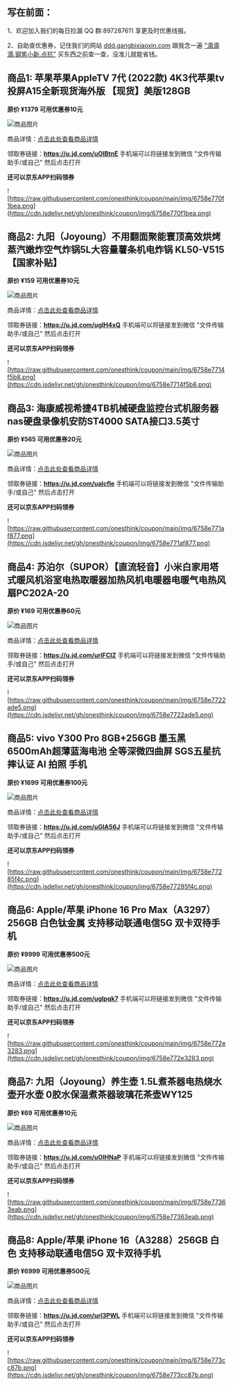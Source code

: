 ## 写在前面：

1、欢迎加入我们的每日捡漏 QQ 群:897287611 享更及时优惠线报。

2、自助查优惠券，记住我们的网站 [ddd.gangbixiaoxin.com](https://ddd.gangbixiaoxin.com) 跟我念一遍 ["滴滴滴.钢笔小新.点抗"](https://ddd.gangbixiaoxin.com) 买东西之前查一查，没准儿就能省钱。

## 商品1: 苹果苹果AppleTV 7代 (2022款) 4K3代苹果tv投屏A15全新现货海外版 【现货】美版128GB

**原价 ¥1379 可用优惠券10元**

![商品图片](https://img14.360buyimg.com/pop/jfs/t1/219488/38/52131/69301/6756922fF6fede831/f4bb48d056cf7b19.png)

商品详情：[点击此处查看商品详情](https://union-click.jd.com/jdc?e=1003156031&amp;p=JF8BAdwJK1olXwMFXV1cC0IVAl8IGlodXgcKUFlaAEsUCl9MRANLAjZbERscSkAJHTRQRA1CCVkdDwtCWhVLHTdNTwcKBENeCVAfUg8bRwwMG1wVHQNGNQYGSihAXzVwaVx1WGB-OlwKXj1cRC9OTR0XNW1FMiQ0f1xXDxtxaz5sPlNGIic5bz9OSih8GQ1NOWV-Ej0vUit1SgtObwBmL2FbIBcqaktuYW54WztdAHBgHQwbaBNwdBZsTgxhJFRSIwc2STwVYzxzfCcTOE5hIjkCViNFZRNbewJHW2ZaMygpeyBXYB1scix2JkdiViI5awJwXBt6czxhBGVeNzw9azJlYCh8Yi91KnV9FSk0eChsY3sKbk8XKDZqHCcETipoXA0BbVtxPHB4JikGDRxRD2M4GmsWXAYFXVhaDkISM18IG2tUMwYHV1lVCUwTM244G10XXw8EXFlYDkwSAV8IE1wliqu6gdTs3cOu1_GAzOKyiI--gMDVOHsnAF8IGloXXQIFVVxdOHsXAF8LKwV7XFUEVl5YD0t5X2pTHVxFC0NsVFpVDkMTC20KK1kUXAQAZG5tTCgTA2gIW15RPF5ZFj0KVBFvcWhoHj1pMwRVAigWTwtRVSkKczBSO3xrI25dOA)

领取券链接：**https://u.jd.com/uOlBtnE** 手机端可以将链接发到微信 "文件传输助手/或自己" 然后点击打开

**还可以京东APP扫码领券**

![https://raw.githubusercontent.com/onesthink/coupon/main/img/6758e770f1bea.png](https://cdn.jsdelivr.net/gh/onesthink/coupon/img/6758e770f1bea.png)

## 商品2: 九阳（Joyoung）不用翻面聚能寰顶高效烘烤蒸汽嫩炸空气炸锅5L大容量薯条机电炸锅 KL50-V515【国家补贴】

**原价 ¥159 可用优惠券10元**

![商品图片](https://img14.360buyimg.com/pop/jfs/t1/239830/19/28643/174406/6756de25F84b52a57/d017b4cb9fdf80a9.jpg)

商品详情：[点击此处查看商品详情](https://union-click.jd.com/jdc?e=1003156031&amp;p=JF8BAasJK1olXwIFV11YCk8eA18IGloUWAIBUFxbAEonRzBQRQQlBENHFRxWFlVMWzBeTA9KQl1XSwwDVFVPRjtUBAJQAVsMFgQZBBRfXBd6ZlNSAUN6AysvV0wQW2pOeQhGGGgAHxcWUjNMdzBLbVxSHXJWNQpKSEdjeh9tbChiHnIAMD4pQQJTexpvaTlMIQR1JlcNahF3RxtDYzh3FGZJIxZUbi9kd218Q1NiP1xxED0kXTJsYAxJbARPDXFhLwAqbDxKVhZJRThnXWZlM1YCcDJjYBh7cBthJGJRLT02X3tjZgp9XCBlOWQEBEBUeilvZGh0GVNlUQoyVW5eCUsQCmkPHVIQbTYCVG4OZp-hnbuHnUfDxY3U5sttCXsXBW0KEl0dWgIBXVlYOEsfBF_ftuPA17fX3OeJlsPAusjdkufBw44yZG5eOEsWAm0IH1wUXwYyZF5eOEgnXQEJSF0WCQVVVTABDRARBDtRXDUVWgYAUVhVDU0nAW4JGVklbTZdHAElejYfRDNNYwxgL1kFUwZYTilEUCpmGRBcFlx6DyoCSz0QRC98TzpBbQYy)

领取券链接：**https://u.jd.com/uglH4xQ** 手机端可以将链接发到微信 "文件传输助手/或自己" 然后点击打开

**还可以京东APP扫码领券**

![https://raw.githubusercontent.com/onesthink/coupon/main/img/6758e7714f5b8.png](https://cdn.jsdelivr.net/gh/onesthink/coupon/img/6758e7714f5b8.png)

## 商品3: 海康威视希捷4TB机械硬盘监控台式机服务器nas硬盘录像机安防ST4000 SATA接口3.5英寸

**原价 ¥565 可用优惠券20元**

![商品图片](https://img14.360buyimg.com/pop/jfs/t1/182956/17/53042/116238/67495fc9F80ac018f/ad719bda3069f67f.jpg)

商品详情：[点击此处查看商品详情](https://union-click.jd.com/jdc?e=1003156031&amp;p=JF8BAZ8JK1olXDYCVV9cDk4WAW4IGlolGVlaCgFtUQ5SQi0DBUVOBVlUAwoCFxBCHD1WR0VNGFJeSwcYVBYZQTVMFwhWH2RAJjkuDz5WVxd-GFJmO0BnKA4pCCUVAGlWRxwcGGECKDYuDg1ieG0fW1dhJHZnIy0mSD9-fwp_eDxRJXNmBzwHfEljcWZueQJ1GXBnLDs_QS9cYzcBfT9mJQR0NlYqahF8XQ9AfzluPmVDIic1bD90YDF_byxICH9DCjgVUT1jXhtXYyJhP3FhPwArcSN3dCZvTGtmGFtwKiwHDyhwBC5STiFJIWZnCCwbBEcnAl8LGlsSVAAFUldYOHsXA19edVsUXAcHUl9YCEonAl8IHVkXVAAKU1pZC0gXM28AHGvC8L7X3u-IgPLDneffovzA1LrWytZtOHsUM28JGlkVWQEDVl5tOEsUM2w4RTUUDg4CVlpVCiVLBjQOHA1GVWgCU15eC0IeAGg4GVoUXwQyZG4OSwl1QR1vaFxgHFJ6Il1Uey1RZhNYb1t7XwUECgIaAQ5wAxNgaF1TKH0AZF5t)

领取券链接：**https://u.jd.com/ualcfle** 手机端可以将链接发到微信 "文件传输助手/或自己" 然后点击打开

**还可以京东APP扫码领券**

![https://raw.githubusercontent.com/onesthink/coupon/main/img/6758e771af877.png](https://cdn.jsdelivr.net/gh/onesthink/coupon/img/6758e771af877.png)

## 商品4: 苏泊尔（SUPOR）【直流轻音】小米白家用塔式暖风机浴室电热取暖器加热风机电暖器电暖气电热风扇PC202A-20

**原价 ¥169 可用优惠券60元**

![商品图片](https://img14.360buyimg.com/pop/jfs/t1/233912/30/29189/143984/67492242Ff06ea314/bed6fc6b25a9d403.jpg)

商品详情：[点击此处查看商品详情](https://union-click.jd.com/jdc?e=1003156031&amp;p=JF8BAawJK1olXwIHVFpYCUkVAF8IGloVXgYBUltbAU0nRzBQRQQlBENHFRxWFlVMWzBeTA9KQl1XSwwDVFVPRjtUBAJQAVsMFgQZBA5QeRx8chl2L1RLNwobfRxcajpgfCVSHGgADQVfdQ9_QgtTa1MTLwdRNyJKSEdjeh9tbDhAGnIABjcpQUtWexpsfzlMLQRhHFYuahFjRxl9Yz53XHZJICxUWy9ke21raVJ2P1x-QF0qaANvZBRreBpjJHZlIwcITz1zdDJdYhpUOwRbNj1cVgNvehtrbChqH3FrAg0kayBAMzIMUlJ2OxxCNFwJbj51cTdDRwtjAUAOWG5cOEgWA2gBHVwTVAMyZF5dOAl51cqIzcyai6OGgPbEOEonA2kKGVITVQEGU1dYCXsXC2g4zPatiIyzgdbk3NWf1NavztKpiZiKZG5tC3sXAm4KG18SXAQCZG5dC3sUMzFmGggcWlIFU1YzVE5MBWhRQVJ7XQIKUlxeCEwTM20JGlkXbTYyERknez9-QQx6SRJ2CUB3AxU0XSNwfShJdVlMBgR_EDYcbBBnC2l6Ggh2ITYCZA)

领取券链接：**https://u.jd.com/urlFCIZ** 手机端可以将链接发到微信 "文件传输助手/或自己" 然后点击打开

**还可以京东APP扫码领券**

![https://raw.githubusercontent.com/onesthink/coupon/main/img/6758e7722ade5.png](https://cdn.jsdelivr.net/gh/onesthink/coupon/img/6758e7722ade5.png)

## 商品5: vivo Y300 Pro 8GB+256GB 墨玉黑 6500mAh超薄蓝海电池 全等深微四曲屏 SGS五星抗摔认证 AI 拍照 手机

**原价 ¥1699 可用优惠券100元**

![商品图片](https://img14.360buyimg.com/pop/jfs/t1/233401/24/25854/69591/67582070Fdf2371cf/7a5859f4868b8fb4.jpg)

商品详情：[点击此处查看商品详情](https://union-click.jd.com/jdc?e=1003156031&amp;p=JF8BAa4JK1olXwIFVF5ZDE8QC18IGloVXQEGUVdbDkMnRzBQRQQlBENHFRxWFlVMWzBeTA9KQl1XSwwDVFVPRjtUBAJQAVsMFgQZBDVcRxNDSAN-OnBqUgwDV0piSxUJRDITNGgANzs7VytDfRcNXyVVVGMCJwVKSEdjeh9tbDh2A3F7NA0pQTBIexpsSDlMXARhNlc0ahJjRxttYz13XG5JIAZVfy9kUW1_eVJ1P192UypfeC1sYAxJbTJ9P3FLHR0qUjxKVhZJWjxwCG17JypYcDJjYRhrfAVjJFBlIz06X3tiejJNEhJgVGNXADwkDVVNUyhrYlxlUQoyVW5eCUsQCmkPHVIQbTYCVG4fZgxPRDHRrcDM_JLV68eJgMUnAl8IHVkXVAAKU1pVD04SM28AHGvC8L7X3u-IgPLDneffovzA1LrWytZtOHsUM28JGlkVWQEDVl5tOEsUM2w4RTUUDg4CVF9UDiVLBjQOHABUFWgCU15eDk4VBGk4GVoUXwQyZG4jQw9rSDxQcDxjNQBQCgFcfQNtAjBhHTJ7X2VnMgE9XDVvBit2W1JwXXVZZF5t)

领取券链接：**https://u.jd.com/uGlA56J** 手机端可以将链接发到微信 "文件传输助手/或自己" 然后点击打开

**还可以京东APP扫码领券**

![https://raw.githubusercontent.com/onesthink/coupon/main/img/6758e77285f4c.png](https://cdn.jsdelivr.net/gh/onesthink/coupon/img/6758e77285f4c.png)

## 商品6: Apple/苹果 iPhone 16 Pro Max（A3297）256GB 白色钛金属 支持移动联通电信5G 双卡双待手机

**原价 ¥9999 可用优惠券500元**

![商品图片](https://img14.360buyimg.com/pop/jfs/t1/220719/4/52112/29728/6756cb22F999ce5bf/472567a9dcab25c2.png)

商品详情：[点击此处查看商品详情](https://union-click.jd.com/jdc?e=1003156031&amp;p=JF8BAZ8JK1olXDYCVV9dCEIeBWoLHl8lGVlaCgFtUQ5SQi0DBUVOBVlUAwoCFxBCHD1WR0VNGFJeSwcYVBYZQTVMFyRMJkJ9HQUPWxwVBBFbWhITK11eXCI-ayUVaAZ7SBNWOW9HEx1eeENHajYfW1dhJHZnIz0-VD1-UQZ_QixWJXNmMTwEYElhYWd_eQJ9GXJnLyw_QStcdR0AbD9hDwR0Nlc9ahJFCxlxQituPmVDIicpWz9eZCx8QSxICH9DFSg_ThtjA2dXYyJhPnFxKxoqVzd3dCZjTGtHBFNnISEJUS5_dTFsGi4QX31dXDstBEcnAl8LGlsSVAAFUldYOHsXA19edVsUXAcDVV9dC00nAl8IHVkXVAAKU1ldDUsSM28AHGvC8L7X3u-IgPLDneffovzA1LrWytZtOHsUM28JGlkVWQEDVl5tOEsUM2w4RTUUDgNQAQxbWiVLBjQOHAYXCWgCU15dD0oQA2g4GVoUXwQyZG4iUTBTfCZTSQhCXwF8Bx8UDj1MX2d0eDh7X21rJw0VSy9-RihLGCsdDW9bZF5t)

领取券链接：**https://u.jd.com/uglpqk7** 手机端可以将链接发到微信 "文件传输助手/或自己" 然后点击打开

**还可以京东APP扫码领券**

![https://raw.githubusercontent.com/onesthink/coupon/main/img/6758e772e3283.png](https://cdn.jsdelivr.net/gh/onesthink/coupon/img/6758e772e3283.png)

## 商品7: 九阳（Joyoung）养生壶 1.5L煮茶器电热烧水壶开水壶 0胶水保温煮茶器玻璃花茶壶WY125

**原价 ¥69 可用优惠券10元**

![商品图片](https://img14.360buyimg.com/pop/jfs/t1/202757/32/46846/182926/6756f195F816124e5/f840520765122c80.jpg)

商品详情：[点击此处查看商品详情](https://union-click.jd.com/jdc?e=1003156031&amp;p=JF8BAasJK1olXwIFV11YCk8RC18IGloVXAIDUV9VAEonRzBQRQQlBENHFRxWFlVMWzBeTA9KQl1XSwwDVFVPRjtUBAJQAVsMFgQZBDdEdiZJWzh0FnV4NF0hdUwfXxpAbwBPKWgAKTU9agp-ZCdaSBxiGXt-NBhKSEdjeh9tbDhyHnJrNDskawJTexpvbTlMIQRiHFYuahFFRxh9Yz53FGJJNzxUbS9kf218eVJzP1xyUikkVTtsYAxJbTJlOn9hLx0pfDxKVhZJWjx8InFlM1cZcDJjYRhrfBxhX35hIC0IX3tySGZvBSBOJmN6CCImVxtLBQtuZStlUQoyVW5eCUsQCmkPHVIQbTYCVG4OZp-hnbuHnUfC3IPWxtltCXsXBW0KEl0dWgEAVVdaOEsfBF_ftuPA17fX3OeJlsPAusjdkufBw44yZG5eOEsWAm0IH1wUXwYyZF5eOEgnXQEJSFwQVAYBVzABDRARBDNdXjUVWQ4KV19cC0knAW4JGVklbTZ-BysUSQt0YiR7YTsWIXsFXAIoQD9MWRtmGSZ-PWRDPTkVWhhQdCt1ZztTbQYy)

领取券链接：**https://u.jd.com/uOlHNaP** 手机端可以将链接发到微信 "文件传输助手/或自己" 然后点击打开

**还可以京东APP扫码领券**

![https://raw.githubusercontent.com/onesthink/coupon/main/img/6758e77363eab.png](https://cdn.jsdelivr.net/gh/onesthink/coupon/img/6758e77363eab.png)

## 商品8: Apple/苹果 iPhone 16（A3288）256GB 白色 支持移动联通电信5G 双卡双待手机

**原价 ¥6999 可用优惠券500元**

![商品图片](https://img14.360buyimg.com/pop/jfs/t1/199402/29/52619/26978/6756cb89F49485e6b/00ac2431961afde5.png)

商品详情：[点击此处查看商品详情](https://union-click.jd.com/jdc?e=1003156031&amp;p=JF8BAZ8JK1olXDYCVV9dDUgQAG8PG1wlGVlaCgFtUQ5SQi0DBUVOBVlUAwoCFxBCHD1WR0VNGFJeSwcYVBYZQTVMFwxiNANkBjolUh1Dfm1dblh0LWBmXA0ETiUVRzdwHhlwG2ABNwUBXA5AVBkfW1dhJHZnIz0qSjwVew18QjhLJXNmMTwEYElhYWd_eQJ9GXJnLyw_QStcdR0AbD9hDwR0Nlc9ahJFCxlxQituPmVDIicpWz9eZCx8QSxICH9DFSg_ThtjA2dXYyJhPnFxKxoqVzd3dCZjTGtUB01BISg9YChSZStgeQkQB3oBUhUbBEcnAl8LGlsSVAAFUldYOHsXA19edVsUXAcDVV9dC00nAl8IHVkXVAAKU1lYAUMeM28AHGvC8L7X3u-IgPLDneffovzA1LrWytZtOHsUM28JGlkVWQEDVl5tOEsUM2w4RTUUDgEHBF9bWyVLBjQOHARXWGgCUFZUD0seBG84GVoUXwQyZG4KfyISZT1sYwFDCXsAASteaTtxZ2dbQh17X0JaLFsfbQ1xAAxTRw9QClF0ZF5t)

领取券链接：**https://u.jd.com/url3PWL** 手机端可以将链接发到微信 "文件传输助手/或自己" 然后点击打开

**还可以京东APP扫码领券**

![https://raw.githubusercontent.com/onesthink/coupon/main/img/6758e773cc87b.png](https://cdn.jsdelivr.net/gh/onesthink/coupon/img/6758e773cc87b.png)

